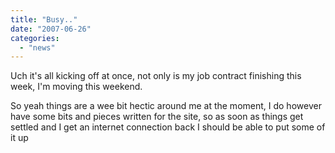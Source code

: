 ```yaml
---
title: "Busy.."
date: "2007-06-26"
categories: 
  - "news"
---
```


Uch it's all kicking off at once, not only is my job contract finishing this week, I'm moving this weekend.

So yeah things are a wee bit hectic around me at the moment, I do however have some bits and pieces written for the site, so as soon as things get settled and I get an internet connection back I should be able to put some of it up
